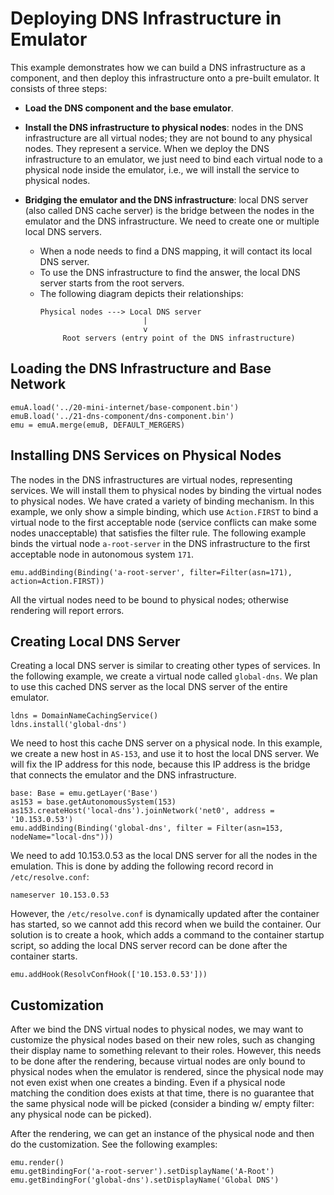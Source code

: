 # Deploying DNS Infrastructure in Emulator

This example demonstrates how we can build a DNS infrastructure as a 
component, and then deploy this infrastructure onto a pre-built
emulator. It consists of three steps:

- **Load the DNS component and the base emulator**.

- **Install the DNS infrastructure to physical nodes**: nodes in the DNS infrastructure
  are all virtual nodes; they are not bound to any physical nodes.
  They represent a service. When we deploy the DNS infrastructure
  to an emulator, we just need to bind each virtual node to a physical node
  inside the emulator, i.e., we will install the service to physical nodes. 

- **Bridging the emulator and the DNS infrastructure**: local DNS server (also
  called DNS cache server) is the bridge between the nodes in the emulator and 
  the DNS infrastructure. We need to create one or multiple local DNS
  servers.

  - When a node needs to find a DNS mapping, it will contact its local DNS server.
  - To use the DNS infrastructure to find the answer, the local DNS server 
    starts from the root servers. 
  - The following diagram depicts their relationships: 
    ```
    Physical nodes ---> Local DNS server 
                           |
                           v
         Root servers (entry point of the DNS infrastructure)
    ```

## Loading the DNS Infrastructure and Base Network

```
emuA.load('../20-mini-internet/base-component.bin')
emuB.load('../21-dns-component/dns-component.bin')
emu = emuA.merge(emuB, DEFAULT_MERGERS)
```


## Installing DNS Services on Physical Nodes

The nodes in the DNS infrastructures are virtual nodes, representing services.
We will install them to physical nodes by binding the virtual nodes
to physical nodes. We have crated a variety of binding mechanism. In 
this example, we only show a simple binding, which
use `Action.FIRST` to bind a virtual node to the first 
acceptable node (service conflicts can make some nodes unacceptable)
that satisfies the filter rule. The following example
binds the virtual node `a-root-server` in the DNS infrastructure 
to the first acceptable node in autonomous system `171`. 

```
emu.addBinding(Binding('a-root-server', filter=Filter(asn=171), action=Action.FIRST))
```

All the virtual nodes need to be bound to physical nodes; otherwise 
rendering will report errors. 


## Creating Local DNS Server

Creating a local DNS server is similar to creating 
other types of services. In the following example,
we create a virtual node called `global-dns`. We plan
to use this cached DNS server as the local DNS 
server of the entire emulator.  

```
ldns = DomainNameCachingService()
ldns.install('global-dns')
```

We need to host this cache DNS server on a physical node.
In this example, we create a new host in `AS-153`, and
use it to host the local DNS server. We will fix the IP
address for this node, because this IP address is the 
bridge that connects the emulator and the DNS 
infrastructure. 

```
base: Base = emu.getLayer('Base')
as153 = base.getAutonomousSystem(153)
as153.createHost('local-dns').joinNetwork('net0', address = '10.153.0.53')
emu.addBinding(Binding('global-dns', filter = Filter(asn=153, nodeName="local-dns")))
```

We need to add 10.153.0.53 as the local DNS server for all the nodes in the emulation.
This is done by adding the following record  record in `/etc/resolve.conf`:
```
nameserver 10.153.0.53
```

However, the `/etc/resolve.conf` is dynamically updated after the container
has started, so we cannot add this record when we build the container. 
Our solution is to create a hook, which adds a command to the 
container startup script, so adding the local DNS server record
can be done after the container starts. 

```
emu.addHook(ResolvConfHook(['10.153.0.53']))
```


## Customization

After we bind the DNS virtual nodes to physical nodes, we may want to 
customize the physical nodes based on their new roles, such as 
changing their display name to something relevant to their roles. 
However, this needs to be done after the rendering,
because virtual nodes are only bound to physical nodes when the emulator is 
rendered, since the physical node may not even exist when one creates a binding. 
Even if a physical node matching the condition does exists at that time, 
there is no guarantee that the same physical node will be picked (consider 
a binding w/ empty filter: any physical node can be picked). 

After the rendering, we can get an instance of the physical node
and then do the customization. See the following examples: 

```
emu.render()
emu.getBindingFor('a-root-server').setDisplayName('A-Root')
emu.getBindingFor('global-dns').setDisplayName('Global DNS')
```

